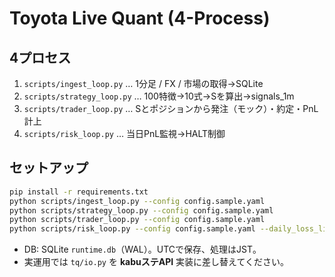 
# Toyota Live Quant (4-Process)

## 4プロセス
1) `scripts/ingest_loop.py`  … 1分足 / FX / 市場の取得→SQLite
2) `scripts/strategy_loop.py` … 100特徴→10式→Sを算出→signals_1m
3) `scripts/trader_loop.py`   … Sとポジションから発注（モック）・約定・PnL計上
4) `scripts/risk_loop.py`     … 当日PnL監視→HALT制御

## セットアップ
```bash
pip install -r requirements.txt
python scripts/ingest_loop.py --config config.sample.yaml
python scripts/strategy_loop.py --config config.sample.yaml
python scripts/trader_loop.py --config config.sample.yaml
python scripts/risk_loop.py --config config.sample.yaml --daily_loss_limit 50000
```

- DB: SQLite `runtime.db`（WAL）。UTCで保存、処理はJST。
- 実運用では `tq/io.py` を **kabuステAPI** 実装に差し替えてください。

